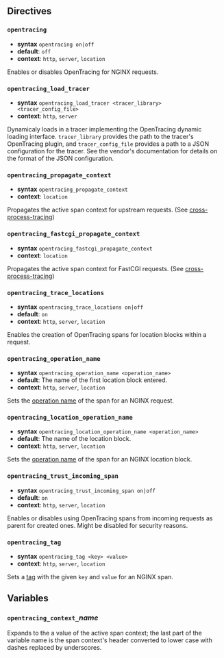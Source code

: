 Directives
----------

### `opentracing`

- **syntax** `opentracing on|off`
- **default**: `off`
- **context**: `http`, `server`, `location`

Enables or disables OpenTracing for NGINX requests.

### `opentracing_load_tracer`

- **syntax** `opentracing_load_tracer <tracer_library> <tracer_config_file>`
- **context**: `http`, `server`

Dynamicaly loads in a tracer implementing the OpenTracing dynamic loading interface.
`tracer_library` provides the path to the tracer's OpenTracing plugin, and `tracer_config_file`
provides a path to a JSON configuration for the tracer. See the vendor's documentation for
details on the format of the JSON configuration.

### `opentracing_propagate_context`

- **syntax** `opentracing_propagate_context`
- **context**: `location`

Propagates the active span context for upstream requests. (See
[cross-process-tracing](http://opentracing.io/documentation/pages/api/cross-process-tracing.html))

### `opentracing_fastcgi_propagate_context`

- **syntax** `opentracing_fastcgi_propagate_context`
- **context**: `location`

Propagates the active span context for FastCGI requests. (See
[cross-process-tracing](http://opentracing.io/documentation/pages/api/cross-process-tracing.html))

### `opentracing_trace_locations`

- **syntax** `opentracing_trace_locations on|off`
- **default**: `on`
- **context**: `http`, `server`, `location`

Enables the creation of OpenTracing spans for location blocks within a request.

### `opentracing_operation_name`

- **syntax** `opentracing_operation_name <operation_name>`
- **default**: The name of the first location block entered.
- **context**: `http`, `server`, `location`

Sets the [operation name](https://github.com/opentracing/specification/blob/master/specification.md#start-a-new-span)
of the span for an NGINX request.

### `opentracing_location_operation_name`

- **syntax** `opentracing_location_operation_name <operation_name>`
- **default**: The name of the location block.
- **context**: `http`, `server`, `location`

Sets the [operation name](https://github.com/opentracing/specification/blob/master/specification.md#start-a-new-span)
of the span for an NGINX location block.

### `opentracing_trust_incoming_span`

- **syntax** `opentracing_trust_incoming_span on|off`
- **default**: `on`
- **context**: `http`, `server`, `location`

Enables or disables using OpenTracing spans from incoming requests as parent for created ones. Might be disabled for security reasons.

### `opentracing_tag`

- **syntax** `opentracing_tag <key> <value>`
- **context**: `http`, `server`, `location`

Sets a [tag](https://github.com/opentracing/specification/blob/master/specification.md#set-a-span-tag)
with the given `key` and `value` for an NGINX span.

Variables
---------

### `opentracing_context_`*name*

Expands to the a value of the active span context; the last part of the variable
name is the span context's header converted to lower case with dashes replaced by
underscores.
